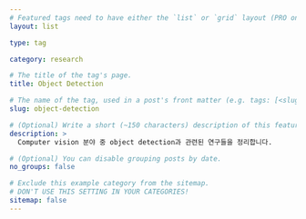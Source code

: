```yaml
---
# Featured tags need to have either the `list` or `grid` layout (PRO only).
layout: list

type: tag

category: research

# The title of the tag's page.
title: Object Detection

# The name of the tag, used in a post's front matter (e.g. tags: [<slug>]).
slug: object-detection

# (Optional) Write a short (~150 characters) description of this featured tag.
description: >
  Computer vision 분야 중 object detection과 관련된 연구들을 정리합니다.

# (Optional) You can disable grouping posts by date.
no_groups: false

# Exclude this example category from the sitemap.
# DON'T USE THIS SETTING IN YOUR CATEGORIES!
sitemap: false
---
```

